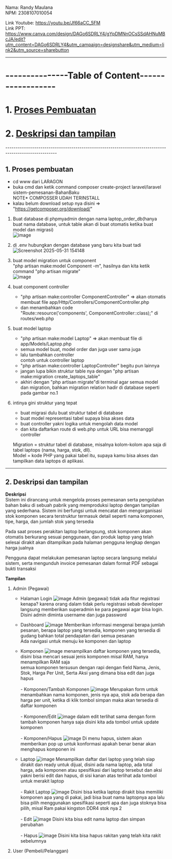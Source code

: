 Nama: Randy Maulana<br>
NPM: 2308107010054


Link Youtube: https://youtu.be/Jf66aCC_5FM <br>
Link PPT: https://www.canva.com/design/DAGo6SDRLY4/gYpDMNnOCsSSdAHNuMBcJA/edit?utm_content=DAGo6SDRLY4&utm_campaign=designshare&utm_medium=link2&utm_source=sharebutton

--------------------------------------------------------------------------------------------
# ---------------Table of Content------------------<br>
# 1.  [Proses Pembuatan](#1-proses-pembuatan)
# 2.  [Deskripsi dan tampilan](#2-deskripsi-dan-tampilan)
  
-------------------------------------------------------------------------------------------------------<br>

## 1. Proses pembuatan
- cd www dari LARAGON<br>
- buka cmd dan ketik command composer create-project laravel/laravel sistem-pemesanan-BahanBaku<br>
NOTE* COMPOSSER UDAH TERINSTALL<br>
- kalau belum download setup nya disini => "https://getcomposer.org/download/" <br>

1. Buat database di phpmyadmin dengan nama laptop_order_db(hanya buat nama database, untuk table akan di buat otomatis ketika buat model dan migrasi) <br>
   ![image](https://github.com/user-attachments/assets/7ee4498e-7313-45a3-b95a-ac9a58831159)
2. di .env hubungkan dengan database yang baru kita buat tadi<br>
   ![Screenshot 2025-05-31 154148](https://github.com/user-attachments/assets/aefc600d-7adc-4cfb-9b3f-a5668169568c)

3. buat model migration untuk component<br>
   "php artisan make:model Component -m", hasilnya dan kita ketik command "php artisan migrate"<br>
   ![image](https://github.com/user-attachments/assets/1abdf519-83a8-49ea-b3be-fef866759e75)

4. buat component controller<br>
   - "php artisan make:controller ComponentController" => akan otomatis membuat file app/Http/Controllers/ComponentController.php<br>
   - dan menambahkan code<br>
   "Route::resource('components', ComponentController::class);" di routes/web.php<br>
   
5. buat model laptop<br>
   - "php artisan make:model Laptop" => akan membuat file di app/Models/Laptop.php<br>
   - semua model buat, model order dan juga user sama juga<br>
   - lalu tambahkan controller<br>
   contoh untuk controller laptop<br>
   - "php artisan make:controller LaptopController" begitu pun lainnya<br>
   - jangan lupa bikin struktur table nya dengan "php artisan make:migration create_laptops_table"<br>
   - akhiri dengan "php artisan migrate"di terminal agar semua model dan migration, bahkan migration relation hadir di database seperti pada gambar no.1<br>

6. intinya gini struktur yang tepat<br>
   - buat migrasi dulu buat struktur tabel di database<br>
   - buat model representasi tabel supaya bisa akses data<br>
   - buat controller yakni logika untuk mengolah data model<br>
   - dan kita daftarkan route di web.php untuk URL bisa memanggil controller<br>

   Migration = struktur tabel di database, misalnya kolom-kolom apa saja di tabel laptops (nama, harga, stok, dll).<br>
   Model = kode PHP yang pakai tabel itu, supaya kamu bisa akses dan tampilkan data laptops di aplikasi.<br>


--------------------------------------------------------------------------------------------
## 2. Deskripsi dan tampilan

**Deskripsi** <br>
Sistem ini dirancang untuk mengelola proses pemesanan serta pengolahan bahan baku di sebuah pabrik yang memproduksi laptop dengan tampilan yang sederhana. Sistem ini berfungsi untuk mencatat dan mengorganisasi stok komponen secara terstruktur termasuk detail seperti nama komponen, tipe, harga, dan jumlah stok yang tersedia

Pada saat proses perakitan laptop berlangsung, stok komponen akan otomatis berkurang sesuai penggunaan, dan produk laptop yang telah selesai dirakit akan ditampilkan pada halaman pengguna lengkap dengan harga jualnya

Pengguna dapat melakukan pemesanan laptop secara langsung melalui sistem, serta mengunduh invoice pemesanan dalam format PDF sebagai bukti transaksi<br>

**Tampilan**
 1. Admin (Pegawai)
    - Halaman Login
      ![image](https://github.com/user-attachments/assets/0bb6ff89-78bb-4929-9d79-2670394d43f0)
      Admin (pegawai) tidak ada fitur registrasi kenapa? karena orang dalam tidak perlu registrasi sebab developer langsung memberikan superadmin ke para pegawai agar bisa login. Disini admin diminta username dan juga password
    - Dashboard
      ![image](https://github.com/user-attachments/assets/c71fa22f-b903-4158-ac76-d4cbdcdf3f9a)
      Memberikan informasi mengenai berapa jumlah pesanan, berapa laptop yang tersedia, komponen yang tersedia di gudang bahkan total pendapatan dari semua pesanan<br>
      Ada navigasi untuk menuju ke komponen dan laptop
    - Komponen
      ![image](https://github.com/user-attachments/assets/fa9b74cd-9651-4f8a-b2de-3d26ce9a103d)
      menampilkan daftar komponen yang tersedia, disini bisa mencari sesuai jenis komponen misal RAM, hanya menampilkan RAM saja <br>
      semua komponen tersusun dengan rapi dengan field Nama, Jenis, Stok, Harga Per Unit, Serta Aksi yang dimana bisa edit dan juga hapus<br><br>
          - Komponen/Tambah Komponen
        ![image](https://github.com/user-attachments/assets/3ff5ffab-e5b6-4943-9f74-e8ca3e3234f4)
        Merupakan form untuk menambahkan nama komponen, jenis nya apa, stok ada berapa dan harga per unit, ketika di klik tombol simpan maka akan tersedia di daftar komponen<br><br>
          - Komponen/Edit
        ![image](https://github.com/user-attachments/assets/fd1b6083-2cd9-4716-bc9a-46bb670070df)
        dalam edit terlihat sama dengan form tambah komponen hanya saja disini kita ada tombol untuk update komponen<br><br>
          - Komponen/Hapus
        ![image](https://github.com/user-attachments/assets/1cac4e23-1620-4d3d-9659-a76750d7b897)
        Di menu hapus, sistem akan memberikan pop up untuk konformasi apakah benar benar akan menghapus komponen ini

    - Laptop
      ![image](https://github.com/user-attachments/assets/d352f219-0f52-45f6-b385-af85683a1ee1)
      Menampilkan daftar dari laptop yang telah siap dirakit dan ready untuk dijual, disini ada nama laptop, ada total harga, ada komponen atau spesifikasi dari laptop tersebut dan aksi yakni berisi edit dan hapus, di sisi kanan atas terlihat ada tombol untuk merakit laptop<br><br>
          - Rakit Laptop
            ![image](https://github.com/user-attachments/assets/0901e4b2-b7f4-44b3-8a1e-650748f28d5f)
            Disini bisa ketika laptop dirakit bisa memiliki komponen apa yang di pakai, jadi bisa buat nama laptopnya apa lalu bisa pilih menggunakan spesifikasi seperti apa dan juga stoknya bisa pilih, misal Ram pakai kingston DDR4 stok nya 2<br><br>
          - Edit
            ![image](https://github.com/user-attachments/assets/2e3fb57a-453b-442d-ac77-03f639d0aafb)
            Disini kita bisa edit nama laptop dan simpan perubahan<br><br>
          - Hapus
            ![image](https://github.com/user-attachments/assets/5fdc04c7-4757-4d00-b774-a342100bd27c)
            Disini kita bisa hapus rakitan yang telah kita rakit sebelumnya

            







 3. User (Pembeli/Pelanggan)






